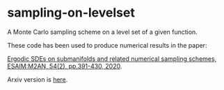 # sampling-on-levelset
A Monte Carlo sampling scheme on a level set of a given function. 

These code has been used to produce numerical results in the paper:

[Ergodic SDEs on submanifolds and related numerical sampling schemes, ESAIM:M2AN, 54(2), pp.391-430, 2020](https://doi.org/10.1051/m2an/2019071).

Arxiv version is [here](https://arxiv.org/abs/1702.08064).

